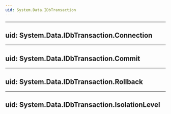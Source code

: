```yaml
---
uid: System.Data.IDbTransaction
---
```


---
uid: System.Data.IDbTransaction.Connection
---

---
uid: System.Data.IDbTransaction.Commit
---

---
uid: System.Data.IDbTransaction.Rollback
---

---
uid: System.Data.IDbTransaction.IsolationLevel
---
